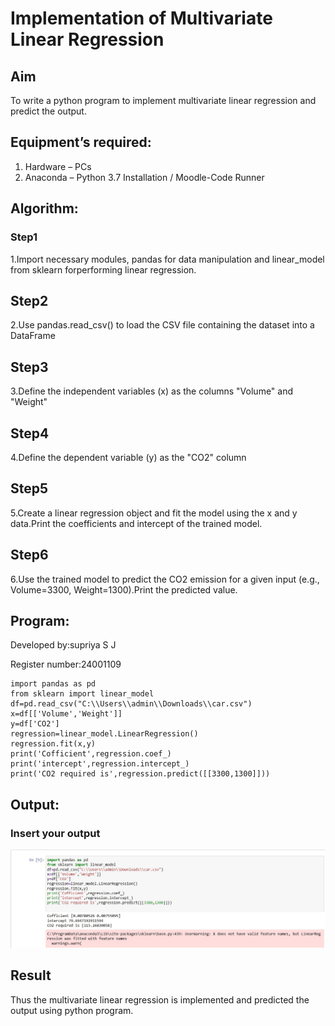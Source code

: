 # Implementation of Multivariate Linear Regression
## Aim
To write a python program to implement multivariate linear regression and predict the output.
## Equipment’s required:
1.	Hardware – PCs
2.	Anaconda – Python 3.7 Installation / Moodle-Code Runner
## Algorithm:
### Step1
1.Import necessary modules, pandas for data manipulation and linear_model from sklearn forperforming linear regression.

## Step2
2.Use pandas.read_csv() to load the CSV file containing the dataset into a DataFrame
## Step3
3.Define the independent variables (x) as the columns "Volume" and "Weight"
## Step4
4.Define the dependent variable (y) as the "CO2" column
## Step5
5.Create a linear regression object and fit the model using the x and y data.Print the
coefficients and intercept of the trained model.
## Step6
6.Use the trained model to predict the CO2 emission for a given input (e.g., Volume=3300,
Weight=1300).Print the predicted value.

## Program:
Developed by:supriya S J

Register number:24001109

```
import pandas as pd
from sklearn import linear_model
df=pd.read_csv("C:\\Users\\admin\\Downloads\\car.csv")
x=df[['Volume','Weight']]
y=df['CO2']
regression=linear_model.LinearRegression()
regression.fit(x,y)
print('Cofficient',regression.coef_)
print('intercept',regression.intercept_)
print('CO2 required is',regression.predict([[3300,1300]]))

```
## Output:

### Insert your output

![output](exp10.jpeg)

## Result
Thus the multivariate linear regression is implemented and predicted the output using python program.